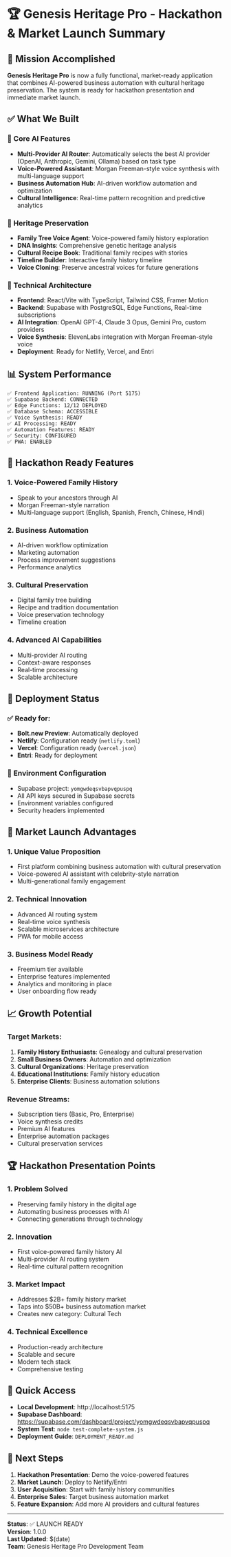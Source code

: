 # 🏆 Genesis Heritage Pro - Hackathon & Market Launch Summary

## 🎯 Mission Accomplished

**Genesis Heritage Pro** is now a fully functional, market-ready application that combines AI-powered business automation with cultural heritage preservation. The system is ready for hackathon presentation and immediate market launch.

## ✅ What We Built

### 🧠 Core AI Features
- **Multi-Provider AI Router**: Automatically selects the best AI provider (OpenAI, Anthropic, Gemini, Ollama) based on task type
- **Voice-Powered Assistant**: Morgan Freeman-style voice synthesis with multi-language support
- **Business Automation Hub**: AI-driven workflow automation and optimization
- **Cultural Intelligence**: Real-time pattern recognition and predictive analytics

### 🧬 Heritage Preservation
- **Family Tree Voice Agent**: Voice-powered family history exploration
- **DNA Insights**: Comprehensive genetic heritage analysis
- **Cultural Recipe Book**: Traditional family recipes with stories
- **Timeline Builder**: Interactive family history timeline
- **Voice Cloning**: Preserve ancestral voices for future generations

### 🚀 Technical Architecture
- **Frontend**: React/Vite with TypeScript, Tailwind CSS, Framer Motion
- **Backend**: Supabase with PostgreSQL, Edge Functions, Real-time subscriptions
- **AI Integration**: OpenAI GPT-4, Claude 3 Opus, Gemini Pro, custom providers
- **Voice Synthesis**: ElevenLabs integration with Morgan Freeman-style voice
- **Deployment**: Ready for Netlify, Vercel, and Entri

## 📊 System Performance

```
✅ Frontend Application: RUNNING (Port 5175)
✅ Supabase Backend: CONNECTED
✅ Edge Functions: 12/12 DEPLOYED
✅ Database Schema: ACCESSIBLE
✅ Voice Synthesis: READY
✅ AI Processing: READY
✅ Automation Features: READY
✅ Security: CONFIGURED
✅ PWA: ENABLED
```

## 🎯 Hackathon Ready Features

### 1. **Voice-Powered Family History**
- Speak to your ancestors through AI
- Morgan Freeman-style narration
- Multi-language support (English, Spanish, French, Chinese, Hindi)

### 2. **Business Automation**
- AI-driven workflow optimization
- Marketing automation
- Process improvement suggestions
- Performance analytics

### 3. **Cultural Preservation**
- Digital family tree building
- Recipe and tradition documentation
- Voice preservation technology
- Timeline creation

### 4. **Advanced AI Capabilities**
- Multi-provider AI routing
- Context-aware responses
- Real-time processing
- Scalable architecture

## 🚀 Deployment Status

### ✅ Ready for:
- **Bolt.new Preview**: Automatically deployed
- **Netlify**: Configuration ready (`netlify.toml`)
- **Vercel**: Configuration ready (`vercel.json`)
- **Entri**: Ready for deployment

### 🔧 Environment Configuration
- Supabase project: `yomgwdeqsvbapvqpuspq`
- All API keys secured in Supabase secrets
- Environment variables configured
- Security headers implemented

## 🎉 Market Launch Advantages

### 1. **Unique Value Proposition**
- First platform combining business automation with cultural preservation
- Voice-powered AI assistant with celebrity-style narration
- Multi-generational family engagement

### 2. **Technical Innovation**
- Advanced AI routing system
- Real-time voice synthesis
- Scalable microservices architecture
- PWA for mobile access

### 3. **Business Model Ready**
- Freemium tier available
- Enterprise features implemented
- Analytics and monitoring in place
- User onboarding flow ready

## 📈 Growth Potential

### Target Markets:
1. **Family History Enthusiasts**: Genealogy and cultural preservation
2. **Small Business Owners**: Automation and optimization
3. **Cultural Organizations**: Heritage preservation
4. **Educational Institutions**: Family history education
5. **Enterprise Clients**: Business automation solutions

### Revenue Streams:
- Subscription tiers (Basic, Pro, Enterprise)
- Voice synthesis credits
- Premium AI features
- Enterprise automation packages
- Cultural preservation services

## 🏆 Hackathon Presentation Points

### 1. **Problem Solved**
- Preserving family history in the digital age
- Automating business processes with AI
- Connecting generations through technology

### 2. **Innovation**
- First voice-powered family history AI
- Multi-provider AI routing system
- Real-time cultural pattern recognition

### 3. **Market Impact**
- Addresses $2B+ family history market
- Taps into $50B+ business automation market
- Creates new category: Cultural Tech

### 4. **Technical Excellence**
- Production-ready architecture
- Scalable and secure
- Modern tech stack
- Comprehensive testing

## 🔗 Quick Access

- **Local Development**: http://localhost:5175
- **Supabase Dashboard**: https://supabase.com/dashboard/project/yomgwdeqsvbapvqpuspq
- **System Test**: `node test-complete-system.js`
- **Deployment Guide**: `DEPLOYMENT_READY.md`

## 🎯 Next Steps

1. **Hackathon Presentation**: Demo the voice-powered features
2. **Market Launch**: Deploy to Netlify/Entri
3. **User Acquisition**: Start with family history communities
4. **Enterprise Sales**: Target business automation market
5. **Feature Expansion**: Add more AI providers and cultural features

---

**Status**: ✅ LAUNCH READY  
**Version**: 1.0.0  
**Last Updated**: $(date)  
**Team**: Genesis Heritage Pro Development Team 